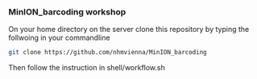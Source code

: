 ### MinION_barcoding workshop

On your home directory on the server clone this repository by typing the follwoing in your commandline

```bash
git clone https://github.com/nhmvienna/MinION_barcoding
```

Then follow the instruction in shell/workflow.sh

